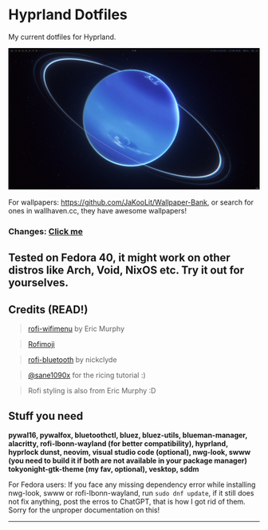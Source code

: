# Hyprland Dotfiles

My current dotfiles for Hyprland.


![Alt text](https://github.com/alluxd/Allus-Dotfiles/blob/main/screenshots/2024-July-30.png "a title")











For wallpapers: https://github.com/JaKooLit/Wallpaper-Bank, or search for ones in wallhaven.cc, they have awesome wallpapers!

### Changes: [Click me](https://github.com/alluxd/Allus-Dotfiles/blob/main/changes.md)

## Tested on Fedora 40, it might work on other distros like Arch, Void, NixOS etc. Try it out for yourselves.



## Credits (READ!)
> [rofi-wifimenu](https://github.com/ericmurphyxyz/rofi-wifi-menu) by Eric Murphy

> [Rofimoji](https://github.com/fdw/rofimoji)

> [rofi-bluetooth](https://github.com/nickclyde/rofi-bluetooth) by nickclyde

> [@sane1090x](https://www.youtube.com/@sane1090x0) for the ricing tutorial :)

> Rofi styling is also from Eric Murphy :D



## Stuff you need
**pywal16,
pywalfox,
bluetoothctl, bluez, bluez-utils, blueman-manager,
alacritty,
rofi-lbonn-wayland (for better compatibility),
hyprland, hyprlock
dunst,
neovim,
visual studio code (optional),
nwg-look, swww (you need to build it if both are not available in your package manager)
tokyonight-gtk-theme (my fav, optional),
vesktop,
sddm**

For Fedora users: If you face any missing dependency error while installing nwg-look, swww or rofi-lbonn-wayland, run ``sudo dnf update``, if it still does not fix anything, post the erros to ChatGPT, that is how I got rid of them. Sorry for the unproper documentation on this!




---
